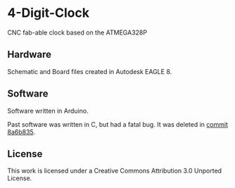 # 4-Digit-Clock
CNC fab-able clock based on the ATMEGA328P

## Hardware
Schematic and Board files created in Autodesk EAGLE 8.

## Software
Software written in Arduino.

Past software was written in C, but had a fatal bug. It was deleted in [commit 8a6b835](https://github.com/dwaq/4-Digit-Clock/commit/8a6b8354e79f4e0a9605a9b12ea75d16f3cf73cc).

## License
This work is licensed under a Creative Commons Attribution 3.0 Unported License.
